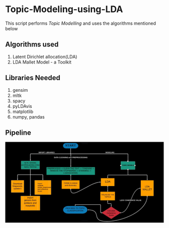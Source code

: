 # Topic-Modeling-using-LDA

This script performs *Topic Modelling* and uses the algorithms mentioned below

## Algorithms used
1. Latent Dirichlet allocation(LDA)
2. LDA Mallet Model - a Toolkit 

## Libraries Needed
1. gensim
2. mltk
3. spacy
4. pyLDAvis
5. matplotlib
6. numpy, pandas

## Pipeline

![Pipeline Overview](images/Capture.JPG)

